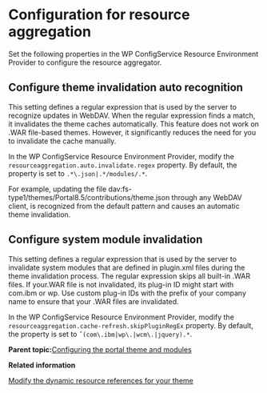 # Configuration for resource aggregation 

Set the following properties in the WP ConfigService Resource Environment Provider to configure the resource aggregator.

## Configure theme invalidation auto recognition

This setting defines a regular expression that is used by the server to recognize updates in WebDAV. When the regular expression finds a match, it invalidates the theme caches automatically. This feature does not work on .WAR file-based themes. However, it significantly reduces the need for you to invalidate the cache manually.

In the WP ConfigService Resource Environment Provider, modify the `resourceaggregation.auto.invalidate.regex` property. By default, the property is set to `.*\.json|.*/modules/.*`.

For example, updating the file dav:fs-type1/themes/Portal8.5/contributions/theme.json through any WebDAV client, is recognized from the default pattern and causes an automatic theme invalidation.

## Configure system module invalidation

This setting defines a regular expression that is used by the server to invalidate system modules that are defined in plugin.xml files during the theme invalidation process. The regular expression skips all built-in .WAR files. If your.WAR file is not invalidated, its plug-in ID might start with com.ibm or wp. Use custom plug-in IDs with the prefix of your company name to ensure that your .WAR files are invalidated.

In the WP ConfigService Resource Environment Provider, modify the `resourceaggregation.cache-refresh.skipPluginRegEx` property. By default, the property is set to `ˆ(com\.ibm|wp\.|wcm\.|jquery).*`.

**Parent topic:**[Configuring the portal theme and modules ](../dev-theme/themeopt_cust_config.md)

**Related information**  


[Modify the dynamic resource references for your theme ](../dev-theme/themeopt_cust_copy_modifystatres.md)

